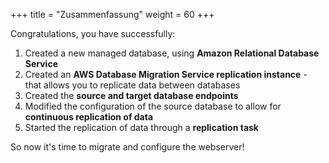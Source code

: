 +++
title = "Zusammenfassung"
weight = 60
+++

Congratulations, you have successfully:

1. Created a new managed database, using **Amazon Relational Database Service**
2. Created an **AWS Database Migration Service replication instance** - that allows you to replicate data between databases
3. Created the **source and target database endpoints**
4. Modified the configuration of the source database to allow for **continuous replication of data**
5. Started the replication of data through a **replication task**

So now it's time to migrate and configure the webserver!
